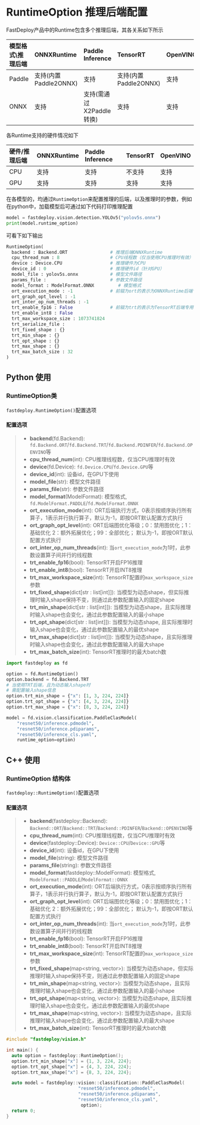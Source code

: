 # RuntimeOption 推理后端配置

FastDeploy产品中的Runtime包含多个推理后端，其各关系如下所示

| 模型格式\推理后端 | ONNXRuntime | Paddle Inference | TensorRT | OpenVINO |
| :---------------  | :---------- | :--------------- | :------- | :------- |
|     Paddle        | 支持(内置Paddle2ONNX) | 支持 | 支持(内置Paddle2ONNX) | 支持 |
|     ONNX          | 支持        | 支持(需通过X2Paddle转换) | 支持 | 支持 |

各Runtime支持的硬件情况如下

| 硬件/推理后端 | ONNXRuntime | Paddle Inference | TensorRT | OpenVINO |
| :---------------  | :---------- | :--------------- | :------- | :------- |
|   CPU        |  支持       | 支持        | 不支持 |   支持 |
|   GPU       |   支持       | 支持       | 支持    | 支持   |

在各模型的，均通过`RuntimeOption`来配置推理的后端，以及推理时的参数，例如在python中，加载模型后可通过如下代码打印推理配置
```python
model = fastdeploy.vision.detection.YOLOv5("yolov5s.onnx")
print(model.runtime_option)
```
可看下如下输出

```python
RuntimeOption(
  backend : Backend.ORT                # 推理后端ONNXRuntime
  cpu_thread_num : 8                   # CPU线程数（仅当使用CPU推理时有效）
  device : Device.CPU                  # 推理硬件为CPU
  device_id : 0                        # 推理硬件id（针对GPU）
  model_file : yolov5s.onnx            # 模型文件路径
  params_file :                        # 参数文件路径
  model_format : ModelFormat.ONNX         # 模型格式
  ort_execution_mode : -1              # 前辍为ort的表示为ONNXRuntime后端专用参数
  ort_graph_opt_level : -1
  ort_inter_op_num_threads : -1
  trt_enable_fp16 : False              # 前辍为trt的表示为TensorRT后端专用参数
  trt_enable_int8 : False
  trt_max_workspace_size : 1073741824
  trt_serialize_file :
  trt_fixed_shape : {}
  trt_min_shape : {}
  trt_opt_shape : {}
  trt_max_shape : {}
  trt_max_batch_size : 32
)
```

## Python 使用

### RuntimeOption类
`fastdeploy.RuntimeOption()`配置选项

#### 配置选项
> * **backend**(fd.Backend): `fd.Backend.ORT`/`fd.Backend.TRT`/`fd.Backend.PDINFER`/`fd.Backend.OPENVINO`等
> * **cpu_thread_num**(int): CPU推理线程数，仅当CPU推理时有效
> * **device**(fd.Device): `fd.Device.CPU`/`fd.Device.GPU`等
> * **device_id**(int): 设备id，在GPU下使用
> * **model_file**(str): 模型文件路径
> * **params_file**(str): 参数文件路径
> * **model_format**(ModelFormat): 模型格式, `fd.ModelFormat.PADDLE`/`fd.ModelFormat.ONNX`
> * **ort_execution_mode**(int): ORT后端执行方式，0表示按顺序执行所有算子，1表示并行执行算子，默认为-1，即按ORT默认配置方式执行
> * **ort_graph_opt_level**(int): ORT后端图优化等级；0：禁用图优化；1：基础优化 2：额外拓展优化；99：全部优化； 默认为-1，即按ORT默认配置方式执行
> * **ort_inter_op_num_threads**(int): 当`ort_execution_mode`为1时，此参数设置算子间并行的线程数
> * **trt_enable_fp16**(bool): TensorRT开启FP16推理
> * **trt_enable_int8**(bool): TensorRT开启INT8推理
> * **trt_max_workspace_size**(int): TensorRT配置的`max_workspace_size`参数
> * **trt_fixed_shape**(dict[str : list[int]]): 当模型为动态shape，但实际推理时输入shape保持不变，则通过此参数配置输入的固定shape
> * **trt_min_shape**(dict[str : list[int]]): 当模型为动态shape，且实际推理时输入shape也会变化，通过此参数配置输入的最小shape
> * **trt_opt_shape**(dict[str : list[int]]): 当模型为动态shape, 且实际推理时输入shape也会变化，通过此参数配置输入的最优shape
> * **trt_max_shape**(dict[str : list[int]]): 当模型为动态shape，且实际推理时输入shape也会变化，通过此参数配置输入的最大shape
> * **trt_max_batch_size**(int): TensorRT推理时的最大batch数

```python
import fastdeploy as fd

option = fd.RuntimeOption()
option.backend = fd.Backend.TRT
# 当使用TRT后端，且为动态输入shape时
# 需配置输入shape信息
option.trt_min_shape = {"x": [1, 3, 224, 224]}
option.trt_opt_shape = {"x": [4, 3, 224, 224]}
option.trt_max_shape = {"x": [8, 3, 224, 224]}

model = fd.vision.classification.PaddleClasModel(
    "resnet50/inference.pdmodel",
    "resnet50/inference.pdiparams",
    "resnet50/inference_cls.yaml",
    runtime_option=option)
```

## C++ 使用

### RuntimeOption 结构体
`fastdeploy::RuntimeOption()`配置选项

#### 配置选项
> * **backend**(fastdeploy::Backend): `Backend::ORT`/`Backend::TRT`/`Backend::PDINFER`/`Backend::OPENVINO`等
> * **cpu_thread_num**(int): CPU推理线程数，仅当CPU推理时有效
> * **device**(fastdeploy::Device): `Device::CPU`/`Device::GPU`等
> * **device_id**(int): 设备id，在GPU下使用
> * **model_file**(string): 模型文件路径
> * **params_file**(string): 参数文件路径
> * **model_format**(fastdeploy::ModelFormat): 模型格式, `ModelFormat::PADDLE`/`ModelFormat::ONNX`
> * **ort_execution_mode**(int): ORT后端执行方式，0表示按顺序执行所有算子，1表示并行执行算子，默认为-1，即按ORT默认配置方式执行
> * **ort_graph_opt_level**(int): ORT后端图优化等级；0：禁用图优化；1：基础优化 2：额外拓展优化；99：全部优化； 默认为-1，即按ORT默认配置方式执行
> * **ort_inter_op_num_threads**(int): 当`ort_execution_mode`为1时，此参数设置算子间并行的线程数
> * **trt_enable_fp16**(bool): TensorRT开启FP16推理
> * **trt_enable_int8**(bool): TensorRT开启INT8推理
> * **trt_max_workspace_size**(int): TensorRT配置的`max_workspace_size`参数
> * **trt_fixed_shape**(map<string, vector<int>>): 当模型为动态shape，但实际推理时输入shape保持不变，则通过此参数配置输入的固定shape
> * **trt_min_shape**(map<string, vector<int>>): 当模型为动态shape，且实际推理时输入shape也会变化，通过此参数配置输入的最小shape
> * **trt_opt_shape**(map<string, vector<int>>): 当模型为动态shape, 且实际推理时输入shape也会变化，通过此参数配置输入的最优shape
> * **trt_max_shape**(map<string, vector<int>>): 当模型为动态shape，且实际推理时输入shape也会变化，通过此参数配置输入的最大shape
> * **trt_max_batch_size**(int): TensorRT推理时的最大batch数

```c++
#include "fastdeploy/vision.h"

int main() {
  auto option = fastdeploy::RuntimeOption();
  option.trt_min_shape["x"] = {1, 3, 224, 224};
  option.trt_opt_shape["x"] = {4, 3, 224, 224};
  option.trt_max_shape["x"] = {8, 3, 224, 224};

  auto model = fastdeploy::vision::classification::PaddleClasModel(
                           "resnet50/inference.pdmodel",
                           "resnet50/inference.pdiparams",
                           "resnet50/inference_cls.yaml",
                            option);
  return 0;
}
```
